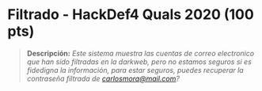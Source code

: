 # Filtrado - HackDef4 Quals 2020 (100 pts)

> **Descripción:** 
*Este sistema muestra las cuentas de correo electronico que han sido filtradas en la darkweb, pero no estamos seguros si es fidedigna la información, para estar seguros, puedes recuperar la contraseña filtrada de carlosmora@mail.com?* 
